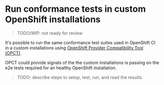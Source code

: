 # Run conformance tests in custom OpenShift installations

> TODO/WIP: not ready for review

It's possible to run the same conformance test suites used in OpenShift CI in
a custom installations using [OpenShift Provider Compatibility Tool (OPCT)](https://redhat-openshift-ecosystem.github.io/provider-certification-tool/user/).

OPCT could provide signals of the the custom installations is passing on
the e2e tests required for an healthy OpenShift installation.

> TODO: describe steps to setup, test, run, and read the results.
